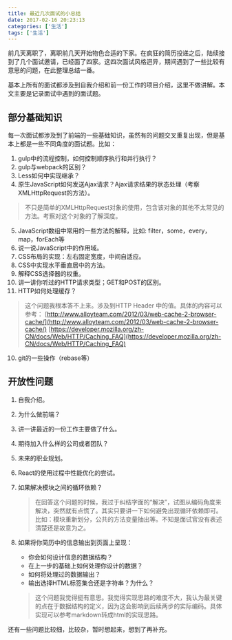 ```yaml
---
title: 最近几次面试的小总结
date: 2017-02-16 20:23:13
categories: ['生活']
tags: ['生活']
---
```


前几天离职了，离职前几天开始物色合适的下家。在疯狂的简历投递之后，陆续接到了几个面试邀请，已经面了四家。这四次面试风格迥异，期间遇到了一些比较有意思的问题，在此整理总结一番。

<!--more-->

基本上所有的面试都涉及到自我介绍和前一份工作的项目介绍，这里不做讲解。本文主要是记录面试中遇到的面试题。

## 部分基础知识

每一次面试都涉及到了前端的一些基础知识，虽然有的问题交叉重复出现，但是基本上都是一些不同角度的面试题。比如：

1. gulp中的流程控制，如何控制顺序执行和并行执行？
2. gulp与webpack的区别？
3. Less如何中实现继承？
4. 原生JavaScript如何发送Ajax请求？Ajax请求结果的状态处理（考察XMLHttpRequest的方法）。
> 不只是简单的XMLHttpRequest对象的使用，包含该对象的其他不太常见的方法。考察对这个对象的了解深度。
5. JavaScript数组中常用的一些方法的解释，比如: filter，some，every，map，forEach等
6. 说一说JavaScript中的作用域。
7. CSS布局的实现：左右固定宽度，中间自适应。
8. CSS中实现水平垂直居中的方法。
9. 解释CSS选择器的权重。
8. 讲一讲你听过的HTTP请求类型；GET和POST的区别。
9. HTTP如何处理缓存？
> 这个问题我根本答不上来。涉及到HTTP Header 中的值。具体的内容可以参考：
> [http://www.alloyteam.com/2012/03/web-cache-2-browser-cache/](http://www.alloyteam.com/2012/03/web-cache-2-browser-cache/)
> [https://developer.mozilla.org/zh-CN/docs/Web/HTTP/Caching_FAQ](https://developer.mozilla.org/zh-CN/docs/Web/HTTP/Caching_FAQ)
10. git的一些操作（rebase等）

## 开放性问题

1. 自我介绍。
2. 为什么做前端？
3. 讲一讲最近的一份工作主要做了什么。
4. 期待加入什么样的公司或者团队？
5. 未来的职业规划。
6. React的使用过程中性能优化的尝试。
7. 如果解决模块之间的循环依赖？
    
    > 在回答这个问题的时候，我过于纠结字面的“解决”，试图从编码角度来解决，突然就有点慌了。其实只要讲一下如何避免出现循环依赖即可。比如：模块重新划分，公共的方法变量抽出等。不知是面试官没有表述清楚还是故意为之。

8. 如果将你简历中的信息输出到页面上呈现：
    - 你会如何设计信息的数据结构？
    - 在上一步的基础上如何处理你设计的数据？
    - 如何将处理过的数据输出？
    - 输出选择HTML标签集合还是字符串？为什么？
    
    > 这个问题我觉得挺有意思。我觉得实现思路的难度不大，我认为最关键的点在于数据结构的定义，因为这会影响到后续两步的实际编码。具体实现可以参考markdown转成html的实现思路。


还有一些问题比较细，比较杂，暂时想起来，想到了再补充。







